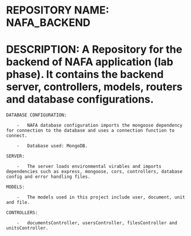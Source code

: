 # REPOSITORY NAME: NAFA_BACKEND

# DESCRIPTION: A Repository for the backend of NAFA application (lab phase). It contains the backend server, controllers, models, routers and database configurations.

    DATABASE CONFIGURATION:

        -   NAFA database configuration imports the mongoose dependency for connection to the database and uses a connection function to connect.

        -   Database used: MongoDB.

    SERVER:

        -   The server loads environmental virables and imports dependencies such as express, mongoose, cors, controllers, database config and error handling files.

    MODELS:

        -   The models used in this project include user, document, unit and file.

    CONTROLLERS:

        -   documentsController, usersController, filesController and unitsController.
